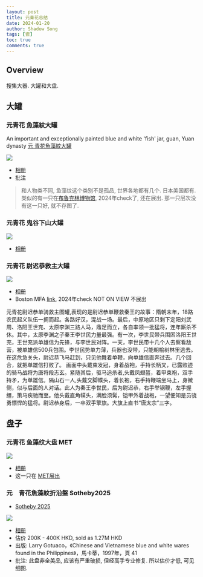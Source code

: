 ```yaml
---
layout: post
title: 元青花总结
date: 2024-01-20
author: Shadow Song
tags: [瓷]
toc: true
comments: true
---
```


## Overview

搜集大器. 大罐和大盘. 

## 大罐

### 元青花 魚藻紋大罐


An important and exceptionally painted blue and white 'fish' jar, guan, Yuan dynasty 
 [元 青花魚藻紋大罐](https://www.sothebys.com/en/buy/auction/2022/hotung-he-dong-the-personal-collection-of-the-late-sir-joseph-hotung-part-1-evening/an-important-and-exceptionally-painted-blue-and?locale=en)

![](https://lh3.googleusercontent.com/pw/ABLVV85eUVMN5pZEc3w0c6z1EsltN-vtzeOQmdvmCqAGd5905DfeiD8VSDKzKmtR_66FSHnBGPsasxeeCDoIHH_rqxEQpe3ooGEmWoiYE5zm2feHCseBsrCkXdu6jgt9gHKGjqPAwp9lYRjO3t_wqSr3aZ9JBQ=w1064-h1294-s-no-gm?authuser=1)

- [相册](https://photos.app.goo.gl/2YjBDUqVswF493Rs8)
- 批注

> 和人物类不同, 鱼藻纹这个类别不是孤品, 世界各地都有几个. 日本美国都有. 类似的有一只在[布鲁克林博物馆](https://brooklynmuseum.org/opencollection/objects/66256), 2024年check了, 还在展出.  那一只层次没有这一只好, 就不存图了. 



### 元青花 鬼谷下山大罐

![](https://lh3.googleusercontent.com/pw/ABLVV87oOxEUngMw8qU1gaDCN_jiaNBXZWyFCWO2xq_5n7Q9O6NzE3YvC-b2Xwaq2NKOtaSzAvp8Cf0-X4OGWbdJOVknRJbC86f9HSi3aPpBIelTXOMcQznJtZpEN6IbDrn2M6SxIh7_nF9ty34k-6D1s9jhxw=w800-h749-s-no-gm?authuser=1)

- [相册](https://photos.app.goo.gl/deMDftXf4jWDBCes5)

### 元青花 尉迟恭救主大罐

![](https://lh3.googleusercontent.com/pw/ABLVV85yW3mJyVPci3WRKSw6Xww9FcjR5Iio5ZVVXMSmAbf2bTi7uV1mzoCarakR9lp3lyJqaLrda_SKuAatZJeRaihYuwyZtS5Fvmmn6gHToMhCcvcoJB8HmhATiBz_mpL6hJEmLuz4YkJ9Ij77A40z3ZY0EA=w1600-h1281-s-no-gm?authuser=1)

- [相册](https://photos.app.goo.gl/sUwjWaxD5kTyreyJ8)
- Boston MFA [link](https://collections.mfa.org/objects/20751/wine-jar-with-design-from-a-popular-drama), 2024年check NOT ON VIEW 不展出

元青花尉迟恭单骑救主图罐,表现的是尉迟恭单鞭救秦王的故事：隋朝末年，18路农民起义队伍一拥而起。各路好汉，混战一场。最后，中原地区只剩下定阳刘武周、洛阳王世充、太原李渊三路人马，鼎足而立，各自率领一批猛将，连年厮杀不休。其中，太原李渊之子秦王李世民力量最强。有一次，李世民带兵围困洛阳王世充，王世充派单雄信为先锋，与李世民对阵。一天，李世民带十几个人去察看敌营，被单雄信500兵包围。李世民势单力薄，兵器也没带，只能朝榆树林里逃去。在这危急关头，尉迟恭飞马赶到，只见他舞着单鞭，向单雄信直奔过去。几个回合，就把单雄信打败了。
画面中头戴束发冠，身着战袍，手持长柄叉，已露败迹的骑马战将为唐将段志玄。紧随其后，驱马追杀者,头戴凤翅盔，着甲束袍，双手持矛，为单雄信。隔山石一人,头戴交脚幞头，着长袍，右手持鞭端坐马上，身微侧，似与后面的人对话。此人为秦王李世民，后为尉迟恭，右手举钢鞭，左手握缰，策马疾驰而至。他头戴直角幞头，满脸须髯，铠甲外着战袍，一望便知是员骁勇慓悍的猛将。尉迟恭身后，一卒双手擎旗。大旗上直书“唐太宗”三字。

## 盘子

### 元青花 鱼藻纹大盘 MET

![](https://lh3.googleusercontent.com/pw/ABLVV86bsKpoSgtCMH5WkE-v17fpSC_i9OSgi3LOcxRRFKaV49dBYWOsQjRZtdDpcDqSpaIb_JaxKqGq-00t0YgV9-HNpfkiQJJ0LSMVanowFwybE-JIAq440d0NeV9i3ZLoCKvLP3vBsSYm1iiyyNZ9QEcADA=w1706-h1280-s-no-gm?authuser=1)

- [相册](https://photos.app.goo.gl/ZQu5fRJbLY7jPW2d7)
- 这一只在 [MET展出](https://www.metmuseum.org/art/collection/search/39638)

### 元　青花魚藻紋折沿盤 Sotheby2025

- [Sotheby 2025](https://www.sothebys.com/en/buy/auction/2025/masterpieces-of-chinese-ceramics-from-the-ise-collection/a-blue-and-white-fish-charger-yuan-dynasty-yuan)

![](https://lh3.googleusercontent.com/pw/AP1GczOHmTUgpCh-o63D5ZMbZE5kyhWIen8PupjLBeaJGNUkceVmQ5n21sia3eml89QPJClSGmC5w97-SMztjRfvEkmnmd4LLpA5Z3Kv-rSzoPYoVQ9sG5RPWGKd7sNoILyHxh30wrMCkwKQsvlTOy3w-KDCRw=w1042-h1294-s-no-gm?authuser=0)

- [相册](https://photos.app.goo.gl/U3JvzfydKuDoVvCx8)
- 估价 200K - 400K HKD, sold as 1.27M HKD
- 出版: Larry Gotuaco，《Chinese and Vietnamese blue and white wares found in the Philippines》，馬卡蒂，1997年，頁 41
- 批注: 此盘非全美品, 应该有严重破损, 但经高手专业修复. 所以估价才低, 可见细图. 